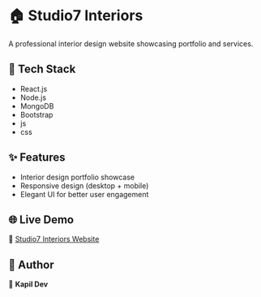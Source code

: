 # 🏠 Studio7 Interiors

A professional interior design website showcasing portfolio and services.  

## 🔧 Tech Stack
- React.js  
- Node.js  
- MongoDB  
- Bootstrap
- js
- css  

## ✨ Features
- Interior design portfolio showcase  
- Responsive design (desktop + mobile)  
- Elegant UI for better user engagement  

## 🌐 Live Demo
🔗 [Studio7 Interiors Website](https://studio7interiors.co.in/)

## 📌 Author
👤 **Kapil Dev**
